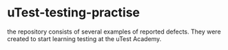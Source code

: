 # uTest-testing-practise
the repository consists of several examples of reported defects. They were created to start learning testing at the uTest Academy.
